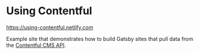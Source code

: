 # Using Contentful

https://using-contentful.netlify.com

Example site that demonstrates how to build Gatsby sites that pull data from the [Contentful CMS API](https://www.contentful.com/).

